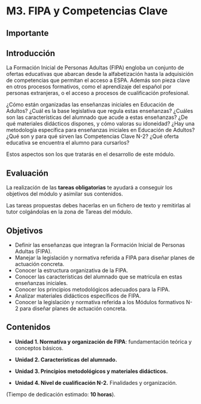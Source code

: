 # M3. FIPA y Competencias Clave

## Importante

## **Introducción**

La Formación Inicial de Personas Adultas \(FIPA\) engloba un conjunto de ofertas educativas que abarcan desde la alfabetización hasta la adquisición de competencias que permitan el acceso a ESPA. Además son pieza clave en otros procesos formativos, como  el aprendizaje del español por personas extranjeras, o  el acceso a procesos de cualificación profesional.

¿Cómo están organizadas las enseñanzas iniciales en Educación de Adultos? ¿Cuál es la base legislativa que regula estas enseñanzas? ¿Cuáles son las características del alumnado que acude a estas enseñanzas? ¿De qué materiales didácticos dispones, y cómo valoras su idoneidad? ¿Hay una metodología específica para enseñanzas iniciales en Educación de Adultos? ¿Qué son y para qué sirven las Competencias Clave N-2? ¿Qué oferta educativa se encuentra el alumno para cursarlos?

Estos aspectos son los que tratarás en el desarrollo de este módulo.

## **Evaluación**

La realización de las **tareas obligatorias** te ayudará a conseguir los objetivos del módulo y asimilar sus contenidos.

Las tareas propuestas debes hacerlas en un fichero de texto y remitirlas al tutor colgándolas en la zona de Tareas del módulo.

## Objetivos

* Definir las enseñanzas que integran la Formación Inicial de Personas Adultas \(FIPA\).
* Manejar la legislación y normativa referida a FIPA para diseñar planes de actuación concreta.
* Conocer la estructura organizativa de la FIPA.
* Conocer las características del alumnado que se matricula en estas enseñanzas iniciales.
* Conocer los principios metodológicos adecuados para la FIPA.
* Analizar materiales didácticos específicos de FIPA.
* Conocer la legislación y normativa referida a los Módulos formativos N-2 para diseñar planes de actuación concreta.

## Contenidos

* **Unidad 1. Normativa y organización de FIPA**: fundamentación teórica y conceptos básicos. 

* **Unidad 2. Características del alumnado.**

* **Unidad 3. Principios metodológicos y materiales didácticos.**

* **Unidad 4. Nivel de cualificación N-2.** Finalidades y organización. 

\(Tiempo de dedicación estimado: **10 horas**\).





